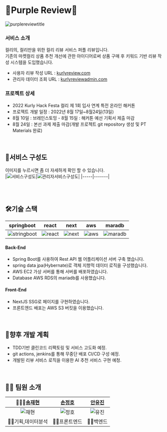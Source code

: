 # 🎵Purple Review🎵

![purplereviewtitle](https://user-images.githubusercontent.com/70012637/186297625-66cf25a1-5e3f-46ec-9255-c245376a8234.png)

### 서비스 소개

컬리의, 컬리만을 위한 컬리 리뷰 서비스 퍼플 리뷰입니다.<br>
기존의 마켓컬리 상품 추천 개선에 관한 아이디어로써 상품 구매 후 키워드 기반 리뷰 작성 시스템을 도입했습니다.
<br>
- 사용자 리뷰 작성 URL : [kurlyreview.com](kurlyreview.com)
- 관리자 데이터 조회 URL : [kurlyreviewadmin.com](kurlyreviewadmin.com)

### 프로젝트 상세

- 2022 Kurly Hack Festa 컬리 제 1회 입사 연계 특전 온라인 해커톤
- 프로젝트 개발 일정 : 2022년 8월 17일~8월24일(13일) 
- 8월 10일 : 브레인스토밍 - 8월 15일 : 해커톤 예선 기획서 제출 마감
- 8월 24일 : 본선 과제 제출 마감(개발 프로젝트 git repository 생성 및 PT Materials 완료)
<br>

## 🎨서비스 구성도
이미지를 누르시면 좀 더 자세하게 확인 할 수 있습니다.
<br>
|![서비스구성도](https://user-images.githubusercontent.com/70012637/186348047-cd677195-02f9-4692-9219-1e702576e1e0.png)|![관리자서비스구성도](https://user-images.githubusercontent.com/70012637/186348039-188665f8-d916-4613-bd86-aecf41c468b5.png)|
|-----|-------|

<br><br>

## 🛠기술 스택

| springboot                                                                                                           | react                                                                                                           | next                                                                                                           | aws                                                                                                           | maradb                                                                                                           |
| -------------------------------------------------------------------------------------------------------------------- | --------------------------------------------------------------------------------------------------------------- | -------------------------------------------------------------------------------------------------------------- | ------------------------------------------------------------------------------------------------------------- | ---------------------------------------------------------------------------------------------------------------- |
| ![stringboot](https://user-images.githubusercontent.com/70012637/186303710-a5eac8c4-0f70-4ee0-8c0a-b100dafaf842.jpg) | ![react](https://user-images.githubusercontent.com/70012637/186303832-ed627bbe-2c88-4335-82ba-4177a180e522.png) | ![next](https://user-images.githubusercontent.com/70012637/186302791-df9259e1-5916-4f3c-8bc1-4f0ee88b7cbb.png) | ![aws](https://user-images.githubusercontent.com/70012637/186303378-10c8d21c-3427-42c2-a19d-040a62bc0841.png) | ![maradb](https://user-images.githubusercontent.com/70012637/186302785-b574dc4a-cddd-4b60-8dc4-d41d05d2ee0f.png) |
#### Back-End
- Spring Boot를 사용하여 Rest API 웹 어플리케이션 서버 구축 했습니다.
- spring data jpa(Hybernate)로 객체 지향적 데이터 로직을 구성했습니다.
- AWS EC2 가상 서버를 통해 서버를 배포하였습니다.
- Database AWS RDS의 mariadb를 사용했습니다.
#### Front-End
- NextJS SSG로 페이지를 구현하였습니다.
- 프론트엔드 배포는 AWS S3 버킷을 이용했습니다.

<br>

## 🎢향후 개발 계획

- TDD기반 클린코드 리팩토링 및 서비스 고도화 예정.
- git actions, jenkins를 통해 무중단 배포 CI/CD 구성 예정.
- 개발된 리뷰 서비스 로직을 이용한 AI 추천 서비스 구현 예청.

<br>

## 🐱‍🏍 팀원 소개

|                                   🧏🏻‍♀️[송재현](https://github.com/songgplant)                                    |                                     [손정호](https://github.com/otterp012)                                     |                                        [안유진](www.github.com/U-jjin)                                         |
| :------------------------------------------------------------------------------------------------------------: | :------------------------------------------------------------------------------------------------------------: | :------------------------------------------------------------------------------------------------------------: |
| ![재현](https://user-images.githubusercontent.com/70012637/186308596-0dde6861-465e-4a12-9208-e74308ac4f86.jpg) | ![정호](https://user-images.githubusercontent.com/70012637/186308581-ac1bb7ba-9677-435e-b803-a443171a214b.png) | ![유진](https://user-images.githubusercontent.com/70012637/186308590-eb714273-fbe0-4a86-b2e7-b7994e2fdccb.jpg) |
|                                              🐱‍👤기획,데이터분석                                              |                                                🐱‍💻프론트엔드                                                 |                                                  🐱‍🐉백엔드                                                   |
